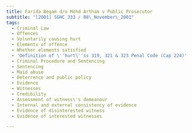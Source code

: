 ```yaml
---
title: Farida Begam d/o Mohd Artham v Public Prosecutor
subtitle: "[2001] SGHC 333 / 08\_November\_2001"
tags:
  - Criminal Law
  - Offences
  - Voluntarily causing hurt
  - Elements of offence
  - Whether elements satisfied
  - 'Definition of \''hurt\''ss 319, 321 & 323 Penal Code (Cap 224)'
  - Criminal Procedure and Sentencing
  - Sentencing
  - Maid abuse
  - Deterrence and public policy
  - Evidence
  - Witnesses
  - Credibility
  - Assessment of witness\'s demeanour
  - Internal and external consistency of evidence
  - Evidence of disinterested witness
  - Evidence of interested witnesses

---
```


